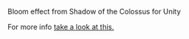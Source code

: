 Bloom effect from Shadow of the Colossus for Unity

For more info [take a look at this.]

[take a look at this.]: https://forum.beyond3d.com/posts/1957634/